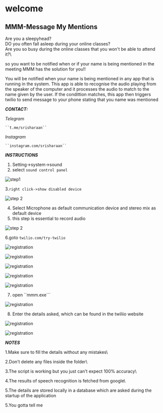 # welcome
## MMM-Message My Mentions 

Are you a sleepyhead?\
DO you often fall asleep during your online classes?\
Are you so busy during the online classes that you won't be able to attend it?\

so you want to be notified when or if your name is being mentioned in the meeting
MMM has the solution for you!!

You will be notified when your name is being mentioned in any app that is running in the system.
This app is able to recognise the audio playing from the speaker of the computer and it processes the audio to match to the name given
by the user.
If the condittion matches, this app then triggers twilio to send message to your phone stating that you name was mentioned


***CONTACT:***

  *Telegram*

    ``t.me/srisharaan``

   *Instagram*

    ``instagram.com/srisharaan``



***INSTRUCTIONS***

1. Setting->system->sound
2. select ``sound control panel``

![step1](https://github.com/srisharaan/mmm/blob/master/screenshots/11.PNG)

3.``right click->show disabled device``

![step 2](https://github.com/srisharaan/mmm/blob/master/screenshots/12.PNG)

4. Select Microphone as default communication device and stereo mix as default device
5. this step is essential to record audio 

![step 2](https://github.com/srisharaan/mmm/blob/master/screenshots/12.PNG)



6.goto ``twilio.com/try-twilio``

![registration](https://github.com/srisharaan/mmm/blob/master/screenshots/Inked2_LI.jpg)

![registration](https://github.com/srisharaan/mmm/blob/master/screenshots/Inked3_LI.jpg)

![registration](https://github.com/srisharaan/mmm/blob/master/screenshots/Inked4_LI.jpg)

![registration](https://github.com/srisharaan/mmm/blob/master/screenshots/Inked5_LI.jpg)

![registration](https://github.com/srisharaan/mmm/blob/master/screenshots/Inked6_LI.jpg)

7. open ``mmm.exe``` 

![registration](https://github.com/srisharaan/mmm/blob/master/screenshots/7.PNG)

8. Enter the details asked, which can be found in the twiliio website

![registration](https://github.com/srisharaan/mmm/blob/master/screenshots/Inked8_LI.jpg)

![registration](https://github.com/srisharaan/mmm/blob/master/screenshots/9.PNG)



***NOTES***

1.Make sure to fill the details without any mistakes\


2.Don't delete any files inside the folder\


3.The script is working but you just can't expect 100% accuracy\


4.The results of speech recognition is fetched from google\

5.The details are stored locally in a database which are asked during the startup of the application


5.You gotta tell me
